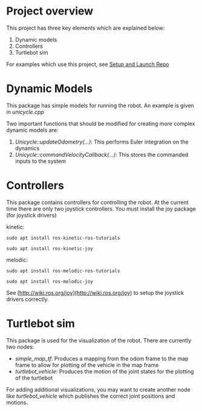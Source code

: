 # Project overview
This project has three key elements which are explained below:
1.  Dynamic models
2.  Controllers  
3.  Turtlebot sim

For examples which use this project, see [Setup and Launch Repo](https://gitlab.com/droge-robotics/setup_and_launch/edit/master/README.md)  

# Dynamic Models
This package has simple models for running the robot. An example is given in *unicycle.cpp*

Two important functions that should be modified for creating more complex dynamic models are:
1.  *Unicycle::updateOdometry(...)*: This performs Euler integration on the dynamics
2.  *Unicycle::commandVelocityCallback(...)*: This stores the commanded inputs to the system

# Controllers
This package contains controllers for controlling the robot. At the current time there are only two joystick controllers. You must install the joy package (for joystick drivers)

kinetic:

`sudo apt install ros-kinetic-ros-tutorials`

`sudo apt install ros-kinetic-joy`

melodic:

`sudo apt install ros-melodic-ros-tutorials`

`sudo apt install ros-melodic-joy`

See [http://wiki.ros.org/joy](http://wiki.ros.org/joy) to setup the joystick drivers correctly.

# Turtlebot sim
This package is used for the visualization of the robot. There are currently two nodes:
*  *simple_map_tf*: Produces a mapping from the odom frame to the map frame to allow for plotting of the vehicle in the map frame
*  *turtlebot_vehicle*: Produces the motion of the joint states for the plotting of the turtlebot

For adding additional visualizations, you may want to create another node like *turtlebot_vehicle* which publishes the correct joint positions and motions. 




